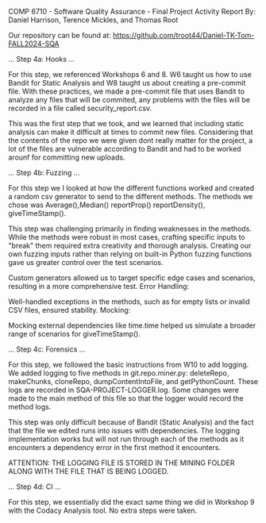 COMP 6710 - Software Quality Assurance - Final Project Activity Report
By: Daniel Harrison, Terence Mickles, and Thomas Root

Our repository can be found at:
https://github.com/troot44/Daniel-TK-Tom-FALL2024-SQA

...
Step 4a: Hooks
...

For this step, we referenced Workshops 6 and 8. W6 taught us how to use Bandit for Static Analysis and W8 taught us about creating a 
pre-commit file. With these practices, we made a pre-commit file that uses Bandit to analyze any files that will be commited, any problems 
with the files will be recorded in a file called security_report.csv. 

This was the first step that we took, and we learned that including static analysis can make it difficult at times to commit new files.
Considering that the contents of the repo we were given dont really matter for the project, a lot of the files are vulnerable according 
to Bandit and had to be worked arounf for committing new uploads.


...
Step 4b: Fuzzing
...

For this step we I looked at how the different functions worked and created a random csv generator to send to the different methods. The methods we chose was Average(),Median() reportProp() reportDensity(), giveTimeStamp().

This step was challenging primarily in finding weaknesses in the methods. While the methods were robust in most cases, crafting specific inputs to "break" them required extra creativity and thorough analysis. Creating our own fuzzing inputs rather than relying on built-in Python fuzzing functions gave us greater control over the test scenarios.

Custom generators allowed us to target specific edge cases and scenarios, resulting in a more comprehensive test. Error Handling:

Well-handled exceptions in the methods, such as for empty lists or invalid CSV files, ensured stability. Mocking:

Mocking external dependencies like time.time helped us simulate a broader range of scenarios for giveTimeStamp().


...
Step 4c: Forensics
...

For this step, we followed the basic instructions from W10 to add logging. We added logging to five methods in git.repo.miner.py: deleteRepo, makeChunks,
cloneRepo, dumpContentIntoFile, and getPythonCount. These logs are recorded in SQA-PROJECT-LOGGER.log. Some changes were made to the main method of this file
so that the logger would record the method logs.

This step was only difficult because of Bandit (Static Analysis) and the fact that the file we edited runs into issues with dependencies. The logging implementation
works but will not run through each of the methods as it encounters a dependency error in the first method it encounters.

ATTENTION: THE LOGGING FILE IS STORED IN THE MINING FOLDER ALONG WITH THE FILE THAT IS BEING LOGGED.


...
Step 4d: CI
...

For this step, we essentially did the exact same thing we did in Workshop 9 with the Codacy Analysis tool. No extra steps were taken.

